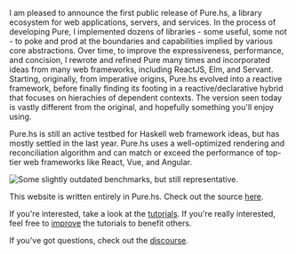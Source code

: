 <p class="drop">
I am pleased to announce the first public release of Pure.hs, a library ecosystem for web applications, servers, and services. In the process of developing Pure, I implemented dozens of libraries - some useful, some not - to poke and prod at the boundaries and capabilities implied by various core abstractions. Over time, to improve the expressiveness, performance, and concision, I rewrote and refined Pure many times and incorporated ideas from many web frameworks, including ReactJS, Elm, and Servant. Starting, originally, from imperative origins, Pure.hs evolved into a reactive framework, before finally finding its footing in a reactive/declarative hybrid that focuses on hierachies of dependent contexts. The version seen today is vastly different from the original, and hopefully something you'll enjoy using.
</p>

Pure.hs is still an active testbed for Haskell web framework ideas, but has mostly settled in the last year. Pure.hs uses a well-optimized rendering and reconciliation algorithm and can match or exceed the performance of top-tier web frameworks like React, Vue, and Angular.

![Some slightly outdated benchmarks, but still representative.](/static/results-small.png)

This website is written entirely in Pure.hs. Check out the source [here](https://github.com/grumply/purehs.org).

If you're interested, take a look at the [tutorials](/tut). If you're really interested, feel free to [improve](https://github.com/grumply/purehs.org/pulls) the tutorials to benefit others.

If you've got questions, check out the [discourse](http://discourse.purehs.org).